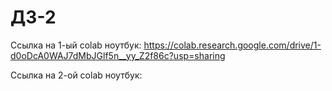 # ДЗ-2
Ссылка на 1-ый colab ноутбук: https://colab.research.google.com/drive/1-d0oDcA0WAJ7dMbJGlf5n__yy_Z2f86c?usp=sharing

Ссылка на 2-ой colab ноутбук:
